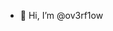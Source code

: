 - 👋 Hi, I’m @ov3rf1ow

<!---
ov3rf1ow/ov3rf1ow is a ✨ special ✨ repository because its `README.md` (this file) appears on your GitHub profile.
You can click the Preview link to take a look at your changes.
--->
